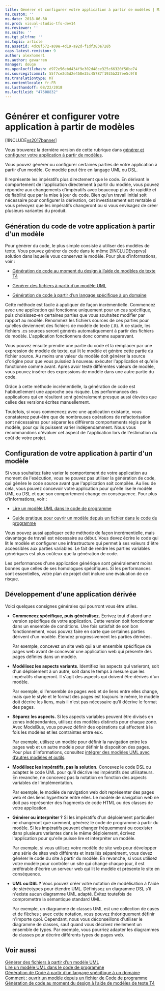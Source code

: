 ```yaml
---
title: Générer et configurer votre application à partir de modèles | Microsoft Docs
ms.custom: ''
ms.date: 2018-06-30
ms.prod: visual-studio-tfs-dev14
ms.reviewer: ''
ms.suite: ''
ms.tgt_pltfrm: ''
ms.topic: article
ms.assetid: 4dc8f572-a09e-4d19-a92d-f1df383e728b
caps.latest.revision: 9
author: alexhomer1
ms.author: gewarren
manager: douge
ms.openlocfilehash: d972e56ebd434f9e302d48ce325c66320f50be74
ms.sourcegitcommit: 55f7ce2d5d2e458e35c45787f1935b237ee5c9f8
ms.translationtype: MT
ms.contentlocale: fr-FR
ms.lasthandoff: 08/22/2018
ms.locfileid: "47508832"
---
```

# <a name="generate-and-configure-your-app-from-models"></a>Générer et configurer votre application à partir de modèles
[!INCLUDE[vs2017banner](../includes/vs2017banner.md)]

Vous trouverez la dernière version de cette rubrique dans [générer et configurer votre application à partir de modèles](https://docs.microsoft.com/visualstudio/modeling/generate-and-configure-your-app-from-models).  
  
Vous pouvez générer ou configurer certaines parties de votre application à partir d'un modèle. Ce modèle peut être en langage UML ou DSL.  
  
 Il représente les impératifs plus directement que le code. En dérivant le comportement de l'application directement à partir du modèle, vous pouvez répondre aux changements d'impératifs avec beaucoup plus de rapidité et de fiabilité que par la mise à jour du code. Bien qu'un travail initial soit nécessaire pour configurer la dérivation, cet investissement est rentable si vous prévoyez que les impératifs changeront ou si vous envisagez de créer plusieurs variantes du produit.  
  
## <a name="generating-the-code-of-your-application-from-a-model"></a>Génération du code de votre application à partir d'un modèle  
 Pour générer du code, le plus simple consiste à utiliser des modèles de texte. Vous pouvez générer du code dans le même [!INCLUDE[vsprvs](../includes/vsprvs-md.md)] solution dans laquelle vous conservez le modèle. Pour plus d'informations, voir :  
  
-   [Génération de code au moment du design à l’aide de modèles de texte T4](../modeling/design-time-code-generation-by-using-t4-text-templates.md)  
  
-   [Générer des fichiers à partir d’un modèle UML](../modeling/generate-files-from-a-uml-model.md)  
  
-   [Génération de code à partir d’un langage spécifique à un domaine](../modeling/generating-code-from-a-domain-specific-language.md)  
  
 Cette méthode est facile à appliquer de façon incrémentielle. Commencez avec une application qui fonctionne uniquement pour un cas spécifique, puis choisissez-en certaines parties que vous souhaitez modifier par rapport au modèle. Renommez les fichiers sources de ces parties pour qu'elles deviennent des fichiers de modèle de texte (.tt). À ce stade, les fichiers .cs sources seront générés automatiquement à partir des fichiers de modèle. L'application fonctionnera donc comme auparavant.  
  
 Vous pouvez ensuite prendre une partie du code et la remplacer par une expression de modèle de texte, qui lit le modèle et génère cette partie du fichier source. Au moins une valeur du modèle doit générer la source d'origine pour que vous puissiez à nouveau exécuter l'application et qu'elle fonctionne comme avant. Après avoir testé différentes valeurs de modèle, vous pouvez insérer des expressions de modèle dans une autre partie du code.  
  
 Grâce à cette méthode incrémentielle, la génération de code est habituellement une approche peu risquée. Les performances des applications qui en résultent sont généralement presque aussi élevées que celles des versions écrites manuellement.  
  
 Toutefois, si vous commencez avec une application existante, vous constaterez peut-être que de nombreuses opérations de refactorisation sont nécessaires pour séparer les différents comportements régis par le modèle, pour qu'ils puissent varier indépendamment. Nous vous recommandons d'évaluer cet aspect de l'application lors de l'estimation du coût de votre projet.  
  
## <a name="configuring-your-application-from-a-model"></a>Configuration de votre application à partir d'un modèle  
 Si vous souhaitez faire varier le comportement de votre application au moment de l'exécution, vous ne pouvez pas utiliser la génération de code, qui génère le code source avant que l'application soit compilée. Au lieu de cela, vous pouvez concevoir votre application pour qu'elle lise le modèle UML ou DSL et que son comportement change en conséquence. Pour plus d'informations, voir :  
  
-   [Lire un modèle UML dans le code de programme](../modeling/read-a-uml-model-in-program-code.md)  
  
-   [Guide pratique pour ouvrir un modèle depuis un fichier dans le code du programme](../modeling/how-to-open-a-model-from-file-in-program-code.md)  
  
 Vous pouvez aussi appliquer cette méthode de façon incrémentielle, mais davantage de travail est nécessaire au début. Vous devez écrire le code qui lit le modèle et configurer une infrastructure qui permet à ses valeurs d'être accessibles aux parties variables. Le fait de rendre les parties variables génériques est plus coûteux que la génération de code.  
  
 Les performances d'une application générique sont généralement moins bonnes que celles de ses homologues spécifiques. Si les performances sont essentielles, votre plan de projet doit inclure une évaluation de ce risque.  
  
## <a name="developing-a-derived-application"></a>Développement d'une application dérivée  
 Voici quelques consignes générales qui pourront vous être utiles.  
  
-   **Commencez spécifique, puis généralisez.** Écrivez tout d'abord une version spécifique de votre application. Cette version doit fonctionner dans un ensemble de conditions. Une fois satisfait de son bon fonctionnement, vous pouvez faire en sorte que certaines parties dérivent d'un modèle. Étendez progressivement les parties dérivées.  
  
     Par exemple, concevez un site web qui a un ensemble spécifique de pages web avant de concevoir une application web qui présente des pages définies dans un modèle.  
  
-   **Modélisez les aspects variants.** Identifiez les aspects qui varieront, soit d'un déploiement à un autre, soit dans le temps à mesure que les impératifs changeront. Il s'agit des aspects qui doivent être dérivés d'un modèle.  
  
     Par exemple, si l'ensemble de pages web et de liens entre elles change, mais que le style et le format des pages est toujours le même, le modèle doit décrire les liens, mais il n'est pas nécessaire qu'il décrive le format des pages.  
  
-   **Séparez les aspects.** Si les aspects variables peuvent être divisés en zones indépendantes, utilisez des modèles distincts pour chaque zone. Avec ModelBus, vous pouvez définir des opérations qui affectent à la fois les modèles et les contraintes entre eux.  
  
     Par exemple, utilisez un modèle pour définir la navigation entre les pages web et un autre modèle pour définir la disposition des pages. Pour plus d’informations, consultez [intégrer des modèles UML avec d’autres modèles et outils](../modeling/integrate-uml-models-with-other-models-and-tools.md).  
  
-   **Modélisez les impératifs, pas la solution.** Concevez le code DSL ou adaptez le code UML pour qu'il décrive les impératifs des utilisateurs. En revanche, ne concevez pas la notation en fonction des aspects variables de l'implémentation.  
  
     Par exemple, le modèle de navigation web doit représenter des pages web et des liens hypertexte entre elles. Le modèle de navigation web ne doit pas représenter des fragments de code HTML ou des classes de votre application.  
  
-   **Générer ou interpréter ?** Si les impératifs d'un déploiement particulier ne changeront que rarement, générez le code de programme à partir du modèle. Si les impératifs peuvent changer fréquemment ou coexister dans plusieurs variantes dans le même déploiement, écrivez l'application pour qu'elle puisse lire et interpréter un modèle.  
  
     Par exemple, si vous utilisez votre modèle de site web pour développer une série de sites web différents et installés séparément, vous devez générer le code du site à partir du modèle. En revanche, si vous utilisez votre modèle pour contrôler un site qui change chaque jour, il est préférable d'écrire un serveur web qui lit le modèle et présente le site en conséquence.  
  
-   **UML ou DSL ?** Vous pouvez créer votre notation de modélisation à l'aide de stéréotypes pour étendre UML. Définissez un diagramme DSL s'il n'existe aucun diagramme UML adapté. Évitez toutefois de compromettre la sémantique standard UML.  
  
     Par exemple, un diagramme de classes UML est une collection de cases et de flèches ; avec cette notation, vous pouvez théoriquement définir n'importe quoi. Cependant, nous vous déconseillons d'utiliser le diagramme de classes, sauf quand vous décrivez réellement un ensemble de types. Par exemple, vous pourriez adapter les diagrammes de classes pour décrire différents types de pages web.  
  
## <a name="see-also"></a>Voir aussi  
 [Générer des fichiers à partir d’un modèle UML](../modeling/generate-files-from-a-uml-model.md)   
 [Lire un modèle UML dans le code de programme](../modeling/read-a-uml-model-in-program-code.md)   
 [Génération de Code à partir d’un langage spécifique à un domaine](../modeling/generating-code-from-a-domain-specific-language.md)   
 [Comment : ouvrir un modèle depuis un fichier de Code de programme](../modeling/how-to-open-a-model-from-file-in-program-code.md)   
 [Génération de code au moment du design à l’aide de modèles de texte T4](../modeling/design-time-code-generation-by-using-t4-text-templates.md)



